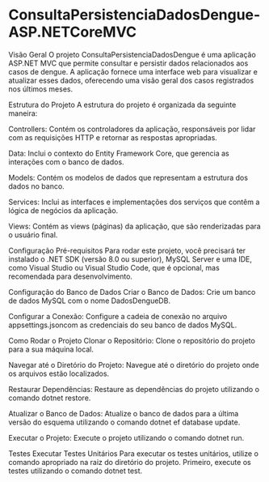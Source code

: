 # ConsultaPersistenciaDadosDengue-ASP.NETCoreMVC

Visão Geral
O projeto ConsultaPersistenciaDadosDengue é uma aplicação ASP.NET MVC que permite consultar e persistir dados relacionados aos casos de dengue. A aplicação fornece uma interface web para visualizar e atualizar esses dados, oferecendo uma visão geral dos casos registrados nos últimos meses.

Estrutura do Projeto
A estrutura do projeto é organizada da seguinte maneira:

Controllers: Contém os controladores da aplicação, responsáveis por lidar com as requisições HTTP e retornar as respostas apropriadas.

Data: Inclui o contexto do Entity Framework Core, que gerencia as interações com o banco de dados.

Models: Contém os modelos de dados que representam a estrutura dos dados no banco.

Services: Inclui as interfaces e implementações dos serviços que contêm a lógica de negócios da aplicação.

Views: Contém as views (páginas) da aplicação, que são renderizadas para o usuário final.

Configuração
Pré-requisitos
Para rodar este projeto, você precisará ter instalado o .NET SDK (versão 8.0 ou superior), MySQL Server e uma IDE, como Visual Studio ou Visual Studio Code, que é opcional, mas recomendada para desenvolvimento.

Configuração do Banco de Dados
Criar o Banco de Dados: Crie um banco de dados MySQL com o nome DadosDengueDB.

Configurar a Conexão: Configure a cadeia de conexão no arquivo appsettings.jsoncom as credenciais do seu banco de dados MySQL.

Como Rodar o Projeto
Clonar o Repositório: Clone o repositório do projeto para a sua máquina local.

Navegar até o Diretório do Projeto: Navegue até o diretório do projeto onde os arquivos estão localizados.

Restaurar Dependências: Restaure as dependências do projeto utilizando o comando dotnet restore.

Atualizar o Banco de Dados: Atualize o banco de dados para a última versão do esquema utilizando o comando dotnet ef database update.

Executar o Projeto: Execute o projeto utilizando o comando dotnet run.

Testes
Executar Testes Unitários
Para executar os testes unitários, utilize o comando apropriado na raiz do diretório do projeto. Primeiro, execute os testes utilizando o comando dotnet test.
